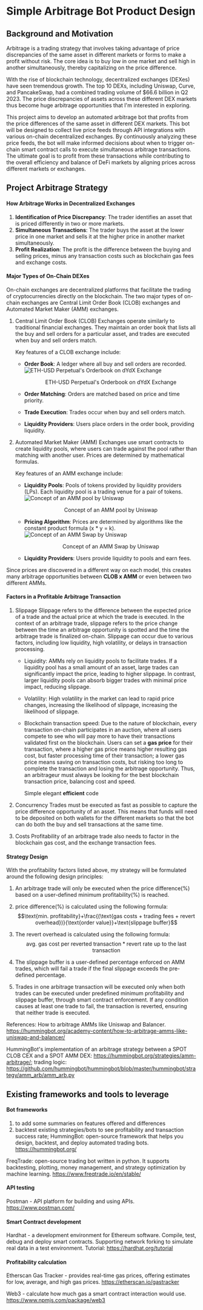 # Simple Arbitrage Bot Product Design
## Background and Motivation

Arbitrage is a trading strategy that involves taking advantage of price discrepancies of the same asset in different markets or forms to make a profit without risk. The core idea is to buy low in one market and sell high in another simultaneously, thereby capitalizing on the price difference. 

With the rise of blockchain technology, decentralized exchanges (DEXes) have seen tremendous growth. The top 10 DEXs, including Uniswap, Curve, and PancakeSwap, had a combined trading volume of $66.6 billion in Q2 2023. The price discrepancies of assets across these different DEX markets thus become huge arbitrage opportunities that I'm interested in exploring.

This project aims to develop an automated arbitrage bot that profits from the price differences of the same asset in different DEX markets. This bot will be designed to collect live price feeds through API integrations with various on-chain decentralized exchanges. By continuously analyzing these price feeds, the bot will make informed decisions about when to trigger on-chain smart contract calls to execute simultaneous arbitrage transactions. The ultimate goal is to profit from these transactions while contributing to the overall efficiency and balance of DeFi markets by aligning prices across different markets or exchanges. 

## Project Arbitrage Strategy
#### How Arbitrage Works in Decentralized Exchanges

1. **Identification of Price Discrepancy**: The trader identifies an asset that is priced differently in two or more markets.
2. **Simultaneous Transactions**: The trader buys the asset at the lower price in one market and sells it at the higher price in another market simultaneously.
3. **Profit Realization**: The profit is the difference between the buying and selling prices, minus any transaction costs such as blockchain gas fees and exchange costs.

#### Major Types of On-Chain DEXes
On-chain exchanges are decentralized platforms that facilitate the trading of cryptocurrencies directly on the blockchain. The two major types of on-chain exchanges are Central Limit Order Book (CLOB) exchanges and Automated Market Maker (AMM) exchanges.

1. Central Limit Order Book (CLOB) Exchanges operate similarly to traditional financial exchanges. They maintain an order book that lists all the buy and sell orders for a particular asset, and trades are executed when buy and sell orders match.
   
   Key features of a CLOB exchange include:
	- **Order Book**: A ledger where all buy and sell orders are recorded.
	  ![ETH-USD Perpetual's Orderbook on dYdX Exchange](images/Orderbook.png)
							<p style="text-align:center;">ETH-USD Perpetual's Orderbook on dYdX Exchange</p>
	
	- **Order Matching**: Orders are matched based on price and time priority.
	  
	- **Trade Execution**: Trades occur when buy and sell orders match.
	  
	- **Liquidity Providers**: Users place orders in the order book, providing liquidity.
   

2. Automated Market Maker (AMM) Exchanges use smart contracts to create liquidity pools, where users can trade against the pool rather than matching with another user. Prices are determined by mathematical formulas.

   Key features of an AMM exchange include:
	- **Liquidity Pools**: Pools of tokens provided by liquidity providers (LPs). Each liquidity pool is a trading venue for a pair of tokens.
	  ![Concept of an AMM pool by Uniswap](images/AMM_pool_by_Uniswap.png)
					<p style="text-align:center;">Concept of an AMM pool by Uniswap</p>
	
	- **Pricing Algorithm**: Prices are determined by algorithms like the constant product formula (x * y = k).
		![Concept of an AMM Swap by Uniswap](images/AMM_Swap_by_Uniswap.png)
			<p style="text-align:center;">Concept of an AMM Swap by Uniswap</p>
	
	- **Liquidity Providers**: Users provide liquidity to pools and earn fees.

Since prices are discovered in a different way on each model, this creates many arbitrage opportunities between **CLOB x AMM** or even between two different AMMs.

#### Factors in a Profitable Arbitrage Transaction
1. Slippage
   Slippage refers to the difference between the expected price of a trade and the actual price at which the trade is executed. In the context of an arbitrage trade, slippage refers to the price change between the time an arbitrage opportunity is spotted and the time the arbitrage trade is finalized on-chain. Slippage can occur due to various factors, including low liquidity, high volatility, or delays in transaction processing.
   
   - Liquidity: AMMs rely on liquidity pools to facilitate trades. If a liquidity pool has a small amount of an asset, large trades can significantly impact the price, leading to higher slippage. In contrast, larger liquidity pools can absorb bigger trades with minimal price impact, reducing slippage.
     
   - Volatility: High volatility in the market can lead to rapid price changes, increasing the likelihood of slippage, increasing the likelihood of slippage.
     
   - Blockchain transaction speed: Due to the nature of blockchain, every transaction on-chain participates in an auction, where all users compete to see who will pay more to have their transactions validated first on the blockchain. Users can set a **gas price** for their transaction, where a higher gas price means higher resulting gas cost, but faster processing time of their transaction; a lower gas price means saving on transaction costs, but risking too long to complete the transaction and losing the arbitrage opportunity. Thus, an arbitrageur must always be looking for the best blockchain transaction price, balancing cost and speed.
     
     Simple elegant **efficient** code

2. Concurrency
   Trades must be executed as fast as possible to capture the price difference opportunity of an asset. This means that funds will need to be deposited on both wallets for the different markets so that the bot can do both the buy and sell transactions at the same time.

3. Costs
   Profitability of an arbitrage trade also needs to factor in the blockchain gas cost, and the exchange transaction fees.

#### Strategy Design
With the profitability factors listed above, my strategy will be formulated around the following design principles:
1. An arbitrage trade will only be executed when the $\text{price difference(\%)}$ based on a user-defined $\text{minimum profitability(\%)}$ is reached.
   
2.  $\text{price difference(\%)}$ is calculated using the following formula:
   $$\text{min. profitability}+\frac{(\text{gas costs + trading fees + revert overhead})}{\text{order value}}+\text{slippage buffer}$$

3. The $\text{revert overhead}$ is calculated using the following formula:
   $$\text{avg. gas cost per reverted transaction} * \text{revert rate up to the last transaction}$$

4. The $\text{slippage buffer}$ is a user-defined percentage enforced on AMM trades, which will fail a trade if the final slippage exceeds the pre-defined percentage.

5. Trades in one arbitrage transaction will be executed only when both trades can be executed under predefined $\text{minimum profitability}$ and $\text{slippage buffer}$, through smart contract enforcement. If any condition causes at least one trade to fail, the transaction is reverted, ensuring that neither trade is executed.

References: 
How to arbitrage AMMs like Uniswap and Balancer.
https://hummingbot.org/academy-content/how-to-arbitrage-amms-like-uniswap-and-balancer/

HummingBot's implementation of an arbitrage strategy between a SPOT CLOB CEX and a SPOT AMM DEX: https://hummingbot.org/strategies/amm-arbitrage/; trading logic: https://github.com/hummingbot/hummingbot/blob/master/hummingbot/strategy/amm_arb/amm_arb.py

## Existing frameworks and tools to leverage
#### Bot frameworks
1. to add some summaries on features offered and differences
2. backtest existing strategies/bots to see profitability and transaction success rate;
HummingBot: open-source framework that helps you design, backtest, and deploy automated trading bots. https://hummingbot.org/

FreqTrade: open-source trading bot written in python. It supports backtesting, plotting, money management, and strategy optimization by machine learning. https://www.freqtrade.io/en/stable/

#### API testing
Postman - API platform for building and using APIs. https://www.postman.com/

#### Smart Contract development
Hardhat -  a development environment for Ethereum software. Compile, test, debug and deploy smart contracts. Supporting network forking to simulate real data in a test environment. Tutorial: https://hardhat.org/tutorial

#### Profitability calculation
Etherscan Gas Tracker - provides real-time gas prices, offering estimates for low, average, and high gas prices. https://etherscan.io/gastracker

Web3 - calculate how much gas a smart contract interaction would use. https://www.npmjs.com/package/web3